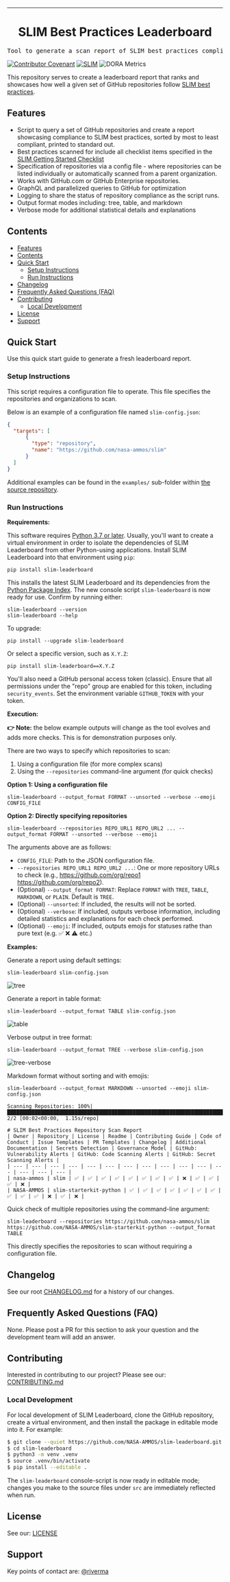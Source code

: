 <!-- Header block for project -->
<hr>

<div align="center">

<h1 align="center">SLIM Best Practices Leaderboard</h1>

</div>

<pre align="center">Tool to generate a scan report of SLIM best practices compliance.</pre>

<!-- Header block for project -->

[![Contributor Covenant](https://img.shields.io/badge/Contributor%20Covenant-2.1-4baaaa.svg)](code_of_conduct.md) [![SLIM](https://img.shields.io/badge/Best%20Practices%20from-SLIM-blue)](https://nasa-ammos.github.io/slim/) ![DORA Metrics](https://img.shields.io/endpoint?url=https://raw.githubusercontent.com/yunks128/slim-leaderboard/main/.github/badges/dora-metrics.json)

<!--
![Deployment Frequency](https://img.shields.io/endpoint?url=https://raw.githubusercontent.com/yunks128/slim-leaderboard/main/.github/badges/deployment-frequency.json) ![Lead Time](https://img.shields.io/endpoint?url=https://raw.githubusercontent.com/yunks128/slim-leaderboard/main/.github/badges/lead-time.json) ![Change Failure Rate](https://img.shields.io/endpoint?url=https://raw.githubusercontent.com/yunks128/slim-leaderboard/main/.github/badges/change-failure-rate.json) ![MTTR](https://img.shields.io/endpoint?url=https://raw.githubusercontent.com/yunks128/slim-leaderboard/main/.github/badges/mttr.json)
-->

<!-- ☝️ Add badges via: https://shields.io e.g. ![](https://img.shields.io/github/your_chosen_action/your_org/your_repo) ☝️ -->

This repository serves to create a leaderboard report that ranks and showcases how well a given set of GitHub repositories follow [SLIM best practices](https://nasa-ammos.github.io/slim/).

## Features

* Script to query a set of GitHub repositories and create a report showcasing compliance to SLIM best practices, sorted by most to least compliant, printed to standard out.
* Best practices scanned for include all checklist items specified in the [SLIM Getting Started Checklist](https://nasa-ammos.github.io/slim/docs/guides/checklist#checklist)
* Specification of repositories via a config file - where repositories can be listed individually or automatically scanned from a parent organization.
* Works with GitHub.com or GitHub Enterprise repositories.
* GraphQL and parallelized queries to GitHub for optimization
* Logging to share the status of repository compliance as the script runs.
* Output format modes including: tree, table, and markdown
* Verbose mode for additional statistical details and explanations

## Contents

- [Features](#features)
- [Contents](#contents)
- [Quick Start](#quick-start)
  - [Setup Instructions](#setup-instructions)
  - [Run Instructions](#run-instructions)
- [Changelog](#changelog)
- [Frequently Asked Questions (FAQ)](#frequently-asked-questions-faq)
- [Contributing](#contributing)
  - [Local Development](#local-development)
- [License](#license)
- [Support](#support)

## Quick Start

Use this quick start guide to generate a fresh leaderboard report.


### Setup Instructions

This script requires a configuration file to operate. This file specifies the repositories and organizations to scan.

Below is an example of a configuration file named `slim-config.json`:

```json
{
  "targets": [
      {
        "type": "repository",
        "name": "https://github.com/nasa-ammos/slim"
      }
  ]
}
```

Additional examples can be found in the `examples/` sub-folder within [the source repository](https://github.com/NASA-AMMOS/slim-leaderboard).


### Run Instructions

**Requirements:**

This software requires [Python 3.7 or later](https://www.python.org/). Usually, you'll want to create a virtual environment in order to isolate the dependencies of SLIM Leaderboard from other Python-using applications. Install SLIM Leaderboard into that environment using `pip`:

    pip install slim-leaderboard

This installs the latest SLIM Leaderboard and its dependencies from the [Python Package Index](https://pypi.org/). The new console script `slim-leaderboard` is now ready for use. Confirm by running either:

    slim-leaderboard --version
    slim-leaderboard --help

To upgrade:

    pip install --upgrade slim-leaderboard

Or select a specific version, such as `X.Y.Z`:

    pip install slim-leaderboard==X.Y.Z

You'll also need a GitHub personal access token (classic). Ensure that all permissions under the "repo" group are enabled for this token, including `security_events`. Set the environment variable `GITHUB_TOKEN` with your token.

**Execution:**

**👉 Note:** the below example outputs will change as the tool evolves and adds more checks. This is for demonstration purposes only.

There are two ways to specify which repositories to scan:

1. Using a configuration file (for more complex scans)
2. Using the `--repositories` command-line argument (for quick checks)

**Option 1: Using a configuration file**

    slim-leaderboard --output_format FORMAT --unsorted --verbose --emoji CONFIG_FILE

**Option 2: Directly specifying repositories**

    slim-leaderboard --repositories REPO_URL1 REPO_URL2 ... --output_format FORMAT --unsorted --verbose --emoji

The arguments above are as follows:

- `CONFIG_FILE`: Path to the JSON configuration file.
- `--repositories REPO_URL1 REPO_URL2 ...`: One or more repository URLs to check (e.g., https://github.com/org/repo1 https://github.com/org/repo2).
- (Optional) `--output_format FORMAT`: Replace `FORMAT` with `TREE`, `TABLE`, `MARKDOWN`, or `PLAIN`. Default is `TREE`.
- (Optional) `--unsorted`: If included, the results will not be sorted.
- (Optional) `--verbose`: If included, outputs verbose information, including detailed statistics and explanations for each check performed.
- (Optional) `--emoji`: If included, outputs emojis for statuses rathe than pure text (e.g. ✅ ❌ ⚠️ etc.)

**Examples:**

Generate a report using default settings:

    slim-leaderboard slim-config.json

![tree](https://github.com/user-attachments/assets/f9ff8de4-2c8f-48dd-9475-ea04a3ba49f0)

Generate a report in table format:

    slim-leaderboard --output_format TABLE slim-config.json

![table](https://github.com/user-attachments/assets/84d99076-89e4-48c1-84bc-4cfc245f173b)

Verbose output in tree format:

    slim-leaderboard --output_format TREE --verbose slim-config.json

![tree-verbose](https://github.com/user-attachments/assets/854aacf4-ce52-4819-a5f5-05a8f8684376)


Markdown format without sorting and with emojis:

    slim-leaderboard --output_format MARKDOWN --unsorted --emoji slim-config.json


```
Scanning Repositories: 100%|█████████████████████████████████████████████████████████████████████████████████████████████████████████████████████| 2/2 [00:02<00:00,  1.15s/repo]

# SLIM Best Practices Repository Scan Report
| Owner | Repository | License | Readme | Contributing Guide | Code of Conduct | Issue Templates | PR Templates | Changelog | Additional Documentation | Secrets Detection | Governance Model | GitHub: Vulnerability Alerts | GitHub: Code Scanning Alerts | GitHub: Secret Scanning Alerts |
| --- | --- | --- | --- | --- | --- | --- | --- | --- | --- | --- | --- | --- | --- | --- |
| nasa-ammos | slim | ✅ | ✅ | ✅ | ✅ | ✅ | ✅ | ✅ | ✅ | ❌ | ✅ | ✅ | ✅ | ❌ |
| NASA-AMMOS | slim-starterkit-python | ✅ | ✅ | ✅ | ✅ | ✅ | ✅ | ✅ | ✅ | ✅ | ✅ | ❌ | ✅ | ❌ |
```

Quick check of multiple repositories using the command-line argument:

    slim-leaderboard --repositories https://github.com/nasa-ammos/slim https://github.com/NASA-AMMOS/slim-starterkit-python --output_format TABLE

This directly specifies the repositories to scan without requiring a configuration file.

## Changelog

See our root [CHANGELOG.md](CHANGELOG.md) for a history of our changes.


## Frequently Asked Questions (FAQ)

None. Please post a PR for this section to ask your question and the development team will add an answer.


## Contributing

Interested in contributing to our project? Please see our: [CONTRIBUTING.md](CONTRIBUTING.md)


### Local Development

For local development of SLIM Leaderboard, clone the GitHub repository, create a virtual environment, and then install the package in editable mode into it. For example:
```sh
$ git clone --quiet https://github.com/NASA-AMMOS/slim-leaderboard.git
$ cd slim-leaderboard
$ python3 -m venv .venv
$ source .venv/bin/activate
$ pip install --editable .
```

The `slim-leaderboard` console-script is now ready in editable mode; changes you make to the source files under `src` are immediately reflected when run.


## License

See our: [LICENSE](LICENSE)


## Support

Key points of contact are: [@riverma](https://github.com/riverma)
